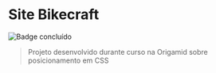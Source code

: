 # Site Bikecraft

![Badge concluído](https://img.shields.io/badge/Status-Conclu%C3%ADdo-green)

> Projeto desenvolvido durante curso na Origamid sobre posicionamento em CSS
